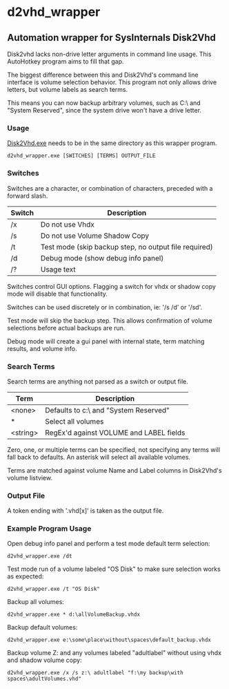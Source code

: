 # d2vhd_wrapper
## Automation wrapper for SysInternals Disk2Vhd

Disk2vhd lacks non-drive letter arguments in command line usage. This AutoHotkey program aims to fill that gap.

The biggest difference between this and Disk2Vhd's command line interface is volume selection behavior. This program not only allows drive letters, but volume labels as search terms.

This means you can now backup arbitrary volumes, such as C:\ and "System Reserved", since the system drive won't have a drive letter.

### Usage
[Disk2Vhd.exe](https://technet.microsoft.com/en-us/sysinternals/ee656415.aspx) needs to be in the same directory as this wrapper program.

    d2vhd_wrapper.exe [SWITCHES] [TERMS] OUTPUT_FILE

### Switches
Switches are a character, or combination of characters, preceded with a forward slash.

Switch|Description
---|---
/x|Do not use Vhdx
/s|Do not use Volume Shadow Copy
/t|Test mode (skip backup step, no output file required)
/d|Debug mode (show debug info panel)
/?|Usage text

Switches control GUI options. Flagging a switch for vhdx or shadow copy mode will disable that functionality.

Switches can be used discretely or in combination, ie: '/s /d' or '/sd'.

Test mode will skip the backup step. This allows confirmation of volume selections before actual backups are run.

Debug mode will create a gui panel with internal state, term matching results, and volume info.

### Search Terms
Search terms are anything not parsed as a switch or output file.

Term|Description
---|---
\<none\>|Defaults to c:\ and "System Reserved"
\*|Select all volumes
\<string\>|RegEx'd against VOLUME and LABEL fields

Zero, one, or multiple terms can be specified, not specifying any terms will fall back to defaults. An asterisk will select all available volumes.

Terms are matched against volume Name and Label columns in Disk2Vhd's volume listview.

### Output File
A token ending with '.vhd[x]' is taken as the output file.

### Example Program Usage
Open debug info panel and perform a test mode default term selection:

    d2vhd_wrapper.exe /dt

Test mode run of a volume labeled "OS Disk" to make sure selection works as expected:

    d2vhd_wrapper.exe /t "OS Disk"

Backup all volumes:

    d2vhd_wrapper.exe * d:\allVolumeBackup.vhdx

Backup default volumes:

    d2vhd_wrapper.exe e:\some\place\without\spaces\default_backup.vhdx

Backup volume Z: and any volumes labeled "adultlabel" without using vhdx and shadow volume copy:

    d2vhd_wrapper.exe /x /s z:\ adultlabel "f:\my backup\with spaces\adultVolumes.vhd"
